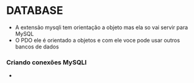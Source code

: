 # DATABASE

- A extensão mysqli tem orientação a objeto mas ela so vai servir para MySQL
- O PDO ele é orientado a objetos e com ele voce pode usar outros bancos de dados

### Criando conexões MySQLI

-